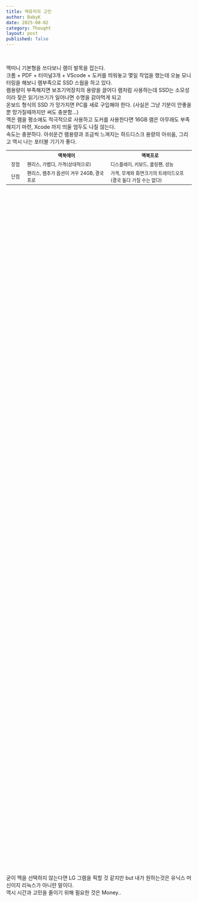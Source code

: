 ```yaml
---
title: 맥유저의 고민
author: BabyK
date: 2025-08-02
category: Thought
layout: post
published: false
---
```


<br>

맥미니 기본형을 쓰다보니 램이 발목을 잡는다.  
크롬 + PDF + 터미널3개 + VScode + 도커를 띄워놓고 몇일 작업을 했는데 오늘 모니터링을 해보니 램부족으로 SSD 스웝을 하고 있다.  
램용량이 부족해지면 보조기억장치의 용량을 끌어다 램처럼 사용하는데 SSD는 소모성이라 잦은 읽기/쓰기가 일어나면 수명을 갉아먹게 되고  
온보드 형식의 SSD 가 망가지면 PC를 새로 구입해야 한다. (사실은 그냥 기분이 안좋을뿐 망가질때까지만 써도 충분함...)  
맥은 램을 평소에도 적극적으로 사용하고 도커를 사용한다면 16GB 램은 아무래도 부족해지기 마련, Xcode 까지 띄울 엄두도 나질 않는다.  
속도는 충분하다. 아쉬운건 램용량과 조금씩 느껴지는 하드디스크 용량의 아쉬움, 그리고 역시 나는 포터블 기기가 좋다.  

<table style="width: 100%; height: 50%;font-size: 0.9em;">
    <tr style="height: 10%;">
        <th style="width: 10%;"></th>
        <th style="width: 45%;">맥북에어</th>
        <th style="width: 45%;">맥북프로</th>
    </tr>
    <tr style="height: 45%;">
        <td style="text-align: center;">장점</td>
        <td>팬리스, 가볍다, 가격(상대적으로)</td>
        <td>디스플레이, 키보드, 쿨링팬, 성능</td>
    </tr>
    <tr style="height: 45%;">
        <td style="text-align: center;">단점</td>
        <td>팬리스, 램추가 옵션이 겨우 24GB, 결국 프로</td>
        <td>가격, 무계와 화면크기의 트레이드오프(결국 둘다 가질 수는 없다)</td>
    </tr>
</table>

굳이 맥을 선택하지 않는다면 LG 그램을 픽할 것 같지만 but 내가 원하는것은 유닉스 머신이지 리눅스가 아니란 말이다.  
역시 시간과 고민을 줄이기 위해 필요한 것은 Money..
